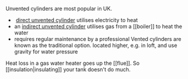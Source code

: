 
Unvented cylinders are most popular in UK.
-  [direct unvented cylinder](https://www.gledhill.net/products/unvented-cylinders/stainlesslite-direct/) utilises electricity to heat
- an [indirect unvented cylinder](https://www.gledhill.net/products/unvented-cylinders/stainlesslite-indirect/) utilises gas from a [[boiler]] to heat the water
- requires regular maintenance by a professional
Vented cylinders are known as the traditional option.
	located higher, e.g. in loft, and use gravity for water pressure

Heat loss in a gas water heater goes up the [[flue]]. So [[insulation|insulating]] your tank doesn't do much.